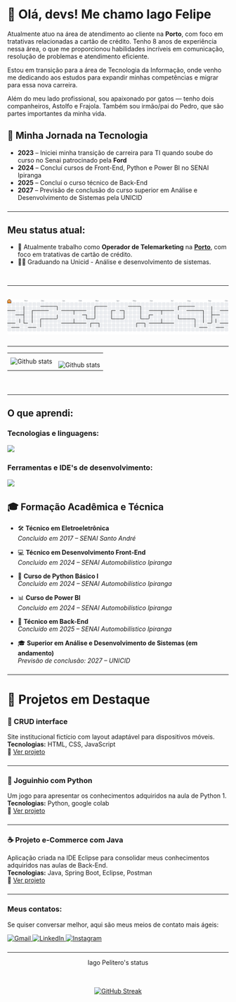 # 👋 Olá, devs! Me chamo **Iago Felipe**

<p align="left">
Atualmente atuo na área de atendimento ao cliente na <strong>Porto</strong>, com foco em tratativas relacionadas a cartão de crédito. Tenho 8 anos de experiência nessa área, o que me proporcionou habilidades incríveis em comunicação, resolução de problemas e atendimento eficiente.

Estou em transição para a área de Tecnologia da Informação, onde venho me dedicando aos estudos para expandir minhas competências e migrar para essa nova carreira.

Além do meu lado profissional, sou apaixonado por gatos — tenho dois companheiros, Astolfo e Frajola. Também sou irmão/pai do Pedro, que são partes importantes da minha vida.
</p>

## 📅 Minha Jornada na Tecnologia
  
- **2023** – Iniciei minha transição de carreira para TI quando soube do curso no Senai patrocinado pela **Ford**
- **2024** – Concluí cursos de Front-End, Python e Power BI no SENAI Ipiranga
- **2025** – Concluí o curso técnico de Back-End  
- **2027** – Previsão de conclusão do curso superior em Análise e Desenvolvimento de Sistemas pela UNICID  


###
---

## Meu status atual:

- 👷 Atualmente trabalho como **Operador de Telemarketing** na [**Porto**](https://www.portoseguro.com.br/), com foco em tratativas de cartão de crédito.
- 👨‍🏫 Graduando na Unicid - Análise e desenvolvimento de sistemas.
<br/> 

---
<br>

<picture>
  <source media="(prefers-color-scheme: dark)" srcset="https://raw.githubusercontent.com/IagoPelitero/IagoPelitero/output/pacman-contribution-graph-dark.svg">
  <source media="(prefers-color-scheme: light)" srcset="https://raw.githubusercontent.com/IagoPelitero/IagoPelitero/output/pacman-contribution-graph.svg">
  <img alt="pacman contribution graph" src="https://raw.githubusercontent.com/IagoPelitero/IagoPelitero/output/pacman-contribution-graph.svg">
</picture>

###
---

<table>
  <tr>
    <td>
       <img align="left" src="https://github-readme-stats.vercel.app/api?username=IagoPelitero&show_icons=true&theme=radical" alt="Github stats" />
    </td>
    <td>
<br/>
<img align="left" src="https://github-readme-stats.vercel.app/api/top-langs/?username=IagoPelitero&layout=compact" alt="Github stats" />
 </td>
  </tr>
</table><br/>

### 
---

## O que aprendi:

### Tecnologias e linguagens:
<p align="left">
  <a href="https://skillicons.dev">
    <img src="https://skillicons.dev/icons?i=html,css,js,java,py,mysql&theme=light" />
  </a>
</p>

### Ferramentas e IDE's de desenvolvimento:
<p align="left">
  <a href="https://skillicons.dev">
    <img src="https://skillicons.dev/icons?i=figma,git,github,figma,eclipse,npm,vscode,spring,postman&theme=light" />
  </a>
</p>

## 🎓 Formação Acadêmica e Técnica

- 🛠️ **Técnico em Eletroeletrônica**  
  *Concluído em 2017 – SENAI Santo André*

- 💻 **Técnico em Desenvolvimento Front-End**  
  *Concluído em 2024 – SENAI Automobilístico Ipiranga*

- 🐍 **Curso de Python Básico I**  
  *Concluído em 2024 – SENAI Automobilístico Ipiranga*

- 📊 **Curso de Power BI**  
  *Concluído em 2024 – SENAI Automobilístico Ipiranga*

- 🔧 **Técnico em Back-End**  
  *Concluído em 2025 – SENAI Automobilístico Ipiranga*

- 🎓 **Superior em Análise e Desenvolvimento de Sistemas (em andamento)**  
  *Previsão de conclusão: 2027 – UNICID*
###
---

# 🚀 Projetos em Destaque

### 📱 CRUD interface
Site institucional fictício com layout adaptável para dispositivos móveis.  
**Tecnologias:** HTML, CSS, JavaScript  
🔗 [Ver projeto](https://github.com/IagoPelitero/Front-End-Senai-Noite-T10/tree/main/CRUD%20user%20interface)
###
---
### 🐍 Joguinhio com Python
Um jogo para apresentar os conhecimentos adquiridos na aula de Python 1.  
**Tecnologias:** Python, google colab  
🔗 [Ver projeto](https://github.com/IagoPelitero/Python-basico-1-Senai/blob/main/JoguinhoComPython.py)
###
---
### ☕ Projeto e-Commerce com Java
Aplicação criada na IDE Eclipse para consolidar meus conhecimentos adquiridos nas aulas de Back-End.  
**Tecnologias:** Java, Spring Boot, Eclipse, Postman  
🔗 [Ver projeto](https://github.com/IagoPelitero/Back-End-Senai-T2/tree/main/ProjetoJavaPessoal/eCommerce)
###
---
### Meus contatos: 

Se quiser conversar melhor, aqui são meus meios de contato mais ágeis:

<p align="left">
  <a href="mailto:p.iago.ip@gmail.com" title="Gmail">
    <img src="https://img.shields.io/badge/-Gmail-FF0000?style=flat-square&labelColor=FF0000&logo=gmail&logoColor=white" alt="Gmail"/>
  </a>
  <a align="center" href="https://www.linkedin.com/in/iagopelitero/" target="_blank">
    <img src="https://img.shields.io/badge/-Linkedin-0e76a8?style=flat-square&logo=Linkedin&logoColor=white&link=LINK-DO-SEU-LINKEDIN" alt="LinkedIn"/>
  </a>
  <a align="center" href="https://www.instagram.com/iagopelitero/" target="_blank">
    <img src="https://img.shields.io/badge/-Instagram-DF0174?style=flat-square&labelColor=DF0174&logo=instagram&logoColor=white&link=LINK-DO-SEU-INSTAGRAM" alt="Instagram"/>
  </a>
</p>

###
---
<p align="center">
  Iago Pelitero's status
</p>
<br><br>
<div align="center">
  <a href="#">
    <img src="https://github-readme-streak-stats.herokuapp.com?user=IagoPelitero&theme=transparent&hide_border=true&locale=pt_BR&exclude_days=Sun%2CSat&card_width=560" alt="GitHub Streak">
  </a>
</div>

<br><br>
